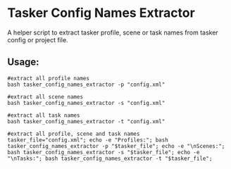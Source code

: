 # Tasker Config Names Extractor

A helper script to extract tasker profile, scene or task names from tasker config or project file.

## Usage:

```
#extract all profile names
bash tasker_config_names_extractor -p "config.xml"

#extract all scene names
bash tasker_config_names_extractor -s "config.xml"

#extract all task names
bash tasker_config_names_extractor -t "config.xml"

#extract all profile, scene and task names
tasker_file="config.xml"; echo -e "Profiles:"; bash tasker_config_names_extractor -p "$tasker_file"; echo -e "\nScenes:"; bash tasker_config_names_extractor -s "$tasker_file"; echo -e "\nTasks:"; bash tasker_config_names_extractor -t "$tasker_file";
```
